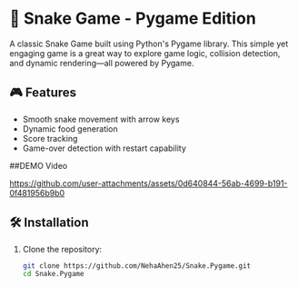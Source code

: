 # 🐍 Snake Game - Pygame Edition

A classic Snake Game built using Python's Pygame library. This simple yet engaging game is a great way to explore game logic, collision detection, and dynamic rendering—all powered by Pygame.

## 🎮 Features
- Smooth snake movement with arrow keys
- Dynamic food generation
- Score tracking
- Game-over detection with restart capability


##DEMO Video


https://github.com/user-attachments/assets/0d640844-56ab-4699-b191-0f481956b9b0

## 🛠️ Installation

1. Clone the repository:
   ```bash
   git clone https://github.com/NehaAhen25/Snake.Pygame.git
   cd Snake.Pygame

